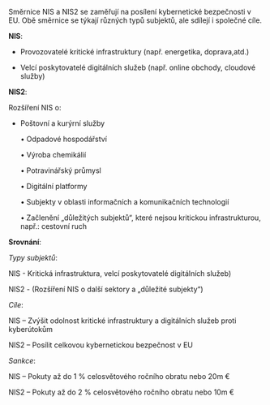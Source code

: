 
Směrnice NIS a NIS2 se zaměřují na posílení kybernetické bezpečnosti v EU. Obě směrnice se týkají různých typů subjektů, ale sdílejí i společné cíle.

**NIS**:

- Provozovatelé kritické infrastruktury (např. energetika, doprava,atd.)

- Velcí poskytovatelé digitálních služeb (např. online obchody, cloudové služby)



**NIS2**:


 ​Rozšíření NIS o:
- Poštovní a kurýrní služby

    • Odpadové hospodářství

    • Výroba chemikálií

    • Potravinářský průmysl

    • Digitální platformy

    • Subjekty v oblasti informačních a komunikačních technologií

    • Začlenění „důležitých subjektů“, které nejsou kritickou infrastrukturou, např.: cestovní ruch



**Srovnání**:

*Typy subjektů*: 

NIS - Kritická infrastruktura, velcí poskytovatelé digitálních služeb)

NIS2 - (Rozšíření NIS o další sektory a „důležité subjekty“)



*Cíle*:

NIS – Zvýšit odolnost kritické infrastruktury a digitálních služeb proti kyberútokům

NIS2 – Posílit celkovou kybernetickou bezpečnost v EU 



*Sankce*:

NIS – Pokuty až do 1 % celosvětového ročního obratu nebo 20m €

NIS2 – Pokuty až do 2 % celosvětového ročního obratu nebo 10m €

